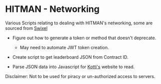 # HITMAN - Networking
Various Scripts relating to dealing with HITMAN's networking, some are sourced from [Swixel](github.com/awstanley)

* Figure out how to generate a token or method that doesn't deprecate.
    * May need to automate JWT token creation.
    
* Create script to get leaderboard JSON from Contract ID.

* Parse JSON data into Javascript for [Kotti's](https://github.com/TheKotti) website to read.

Disclaimer: Not to be used for piracy or un-authorized access to servers.
